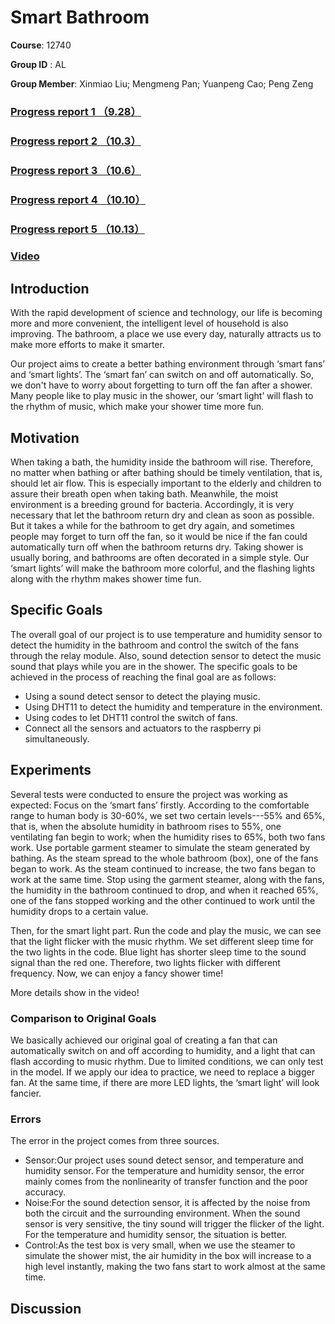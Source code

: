 # Smart Bathroom

**Course**: 12740

**Group ID** : AL

**Group Member**: Xinmiao Liu; Mengmeng Pan; Yuanpeng Cao; Peng Zeng

### [Progress report 1 （9.28）](https://github.com/yuanpenc/Yuanpeng.github.io/blob/master/progress%20report/progress%20report%201(9.28).md)
### [Progress report 2 （10.3）](https://github.com/yuanpenc/AL-term-project.github.io/blob/master/progress%20report/progress%20report%202(10.3).md)
### [Progress report 3 （10.6）](https://github.com/yuanpenc/AL-term-project.github.io/blob/master/progress%20report/progress%20report%203(10.6).md)
### [Progress report 4 （10.10）](https://github.com/yuanpenc/AL-term-project.github.io/blob/master/progress%20report/progress%20report4(10.10).md)
### [Progress report 5 （10.13）](https://github.com/yuanpenc/AL-term-project.github.io/blob/master/progress%20report/progress%20report5(10.13).md)





### [Video]()

## Introduction
With the rapid development of science and technology, our life is becoming more and more convenient, the intelligent level of household is also improving. The bathroom, a place we use every day, naturally attracts us to make more efforts to make it smarter. 

Our project aims to create a better bathing environment through ‘smart fans’ and ‘smart lights’. The ‘smart fan’ can switch on and off automatically. So, we don't have to worry about forgetting to turn off the fan after a shower. Many people like to play music in the shower, our ‘smart light’ will flash to the rhythm of music, which make your shower time more fun.


## Motivation
When taking a bath, the humidity inside the bathroom will rise. Therefore, no matter when bathing or after bathing should be timely ventilation, that is, should let air flow. This is especially important to the elderly and children to assure their breath open when taking bath. Meanwhile, the moist environment is a breeding ground for bacteria. Accordingly, it is very necessary that let the bathroom return dry and clean as soon as possible. But it takes a while for the bathroom to get dry again, and sometimes people may forget to turn off the fan, so it would be nice if the fan could automatically turn off when the bathroom returns dry. Taking shower is usually boring, and bathrooms are often decorated in a simple style. Our ‘smart lights’ will make the bathroom more colorful, and the flashing lights along with the rhythm makes shower time fun.

## Specific Goals
The overall goal of our project is to use temperature and humidity sensor to detect the humidity in the bathroom and control the switch of the fans through the relay module. Also, sound detection sensor to detect the music sound that plays while you are in the shower.
The specific goals to be achieved in the process of reaching the final goal are as follows:

* Using a sound detect sensor to detect the playing music. 
* Using DHT11 to detect the humidity and temperature in the environment.
* Using codes to let DHT11 control the switch of fans.
*	Connect all the sensors and actuators to the raspberry pi simultaneously.


## Experiments
Several tests were conducted to ensure the project was working as expected:
Focus on the ‘smart fans’ firstly. According to the comfortable range to human body is 30-60%, we set two certain levels---55% and 65%, that is, when the absolute humidity in bathroom rises to 55%, one ventilating fan begin to work; when the humidity rises to 65%, both two fans work. Use portable garment steamer to simulate the steam generated by bathing. As the steam spread to the whole bathroom (box), one of the fans began to work. As the steam continued to increase, the two fans began to work at the same time. Stop using the garment steamer, along with the fans, the humidity in the bathroom continued to drop, and when it reached 65%, one of the fans stopped working and the other continued to work until the humidity drops to a certain value.

Then, for the smart light part. Run the code and play the music, we can see that the light flicker with the music rhythm. We set different sleep time for the two lights in the code. Blue light has shorter sleep time to the sound signal than the red one. Therefore, two lights flicker with different frequency. Now, we can enjoy a fancy shower time! 

More details show in the video!

### Comparison to Original Goals
We basically achieved our original goal of creating a fan that can automatically switch on and off according to humidity, and a light that can flash according to music rhythm. Due to limited conditions, we can only test in the model. If we apply our idea to practice, we need to replace a bigger fan. At the same time, if there are more LED lights, the ‘smart light’ will look fancier.

### Errors

The error in the project comes from three sources. 

* Sensor:Our project uses sound detect sensor, and temperature and humidity sensor. For the temperature and humidity sensor, the error mainly comes from the nonlinearity of transfer function and the poor accuracy. 
* Noise:For the sound detection sensor, it is affected by the noise from both the circuit and the surrounding environment. When the sound sensor is very sensitive, the tiny sound will trigger the flicker of the light. For the temperature and humidity sensor, the situation is better.
* Control:As the test box is very small, when we use the steamer to simulate the shower mist, the air humidity in the box will increase to a high level instantly, making the two fans start to work almost at the same time. 

## Discussion







